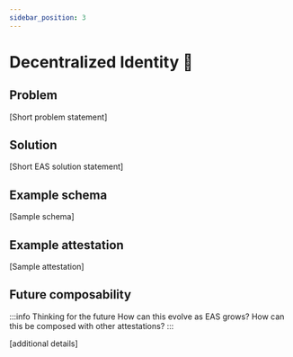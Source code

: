 ```yaml
---
sidebar_position: 3
---
```


# Decentralized Identity 🥸

## Problem
[Short problem statement]

## Solution
[Short EAS solution statement]

## Example schema 
[Sample schema]

## Example attestation
[Sample attestation]



## Future composability
:::info Thinking for the future
How can this evolve as EAS grows?
How can this be composed with other attestations?
:::

[additional details]



